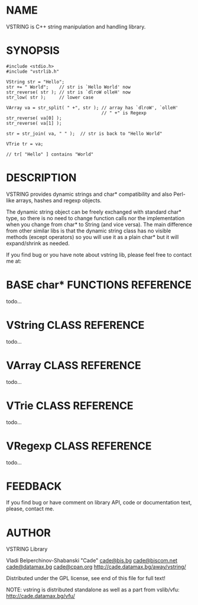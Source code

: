 
# NAME

VSTRING is C++ string manipulation and handling library.

# SYNOPSIS

    #include <stdio.h>
    #include "vstrlib.h"

    VString str = "Hello";
    str += " World";    // str is `Hello World' now
    str_reverse( str ); // str is `dlroW olleH' now
    str_low( str );     // lower case

    VArray va = str_split( " +", str ); // array has `dlroW', `olleH'
                                        // " +" is Regexp
    str_reverse( va[0] );
    str_reverse( va[1] );

    str = str_join( va, " " );  // str is back to "Hello World"
    
    VTrie tr = va;
    
    // tr[ "Hello" ] contains "World"

# DESCRIPTION

VSTRING provides dynamic strings and char* compatibility and also 
Perl-like arrays, hashes and regexp objects.

The dynamic string object can be freely exchanged with
standard char* type, so there is no need to change function calls
nor the implementation when you change from char* to String (and
vice versa). The main difference from other similar libs is that
the dynamic string class has no visible methods (except operators)
so you will use it as a plain char* but it will expand/shrink as
needed. 

If you find bug or you have note about vstring lib, please feel
free to contact me at: 

# BASE char* FUNCTIONS REFERENCE

todo...

# VString CLASS REFERENCE

todo...

# VArray CLASS REFERENCE

todo...

# VTrie CLASS REFERENCE

todo...

# VRegexp CLASS REFERENCE

todo...

# FEEDBACK

If you find bug or have comment on library API, code or documentation text,
please, contact me.

# AUTHOR

VSTRING Library

Vladi Belperchinov-Shabanski "Cade" 
<cade@bis.bg> <cade@biscom.net> <cade@datamax.bg> <cade@cpan.org>
http://cade.datamax.bg/away/vstring/

Distributed under the GPL license, see end of this file for full text!

NOTE: vstring is distributed standalone as well as a part from vslib/vfu:
http://cade.datamax.bg/vfu/




